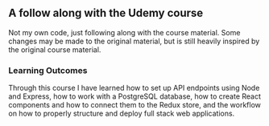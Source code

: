 ## A follow along with the Udemy course

Not my own code, just following along with the course material. Some changes may be made to the original material, but is still heavily inspired by the original course material.

### Learning Outcomes

Through this course I have learned how to set up API endpoints using Node and Express, how to work with a PostgreSQL database, how to create React components and how to connect them to the Redux store, and the workflow on how to properly structure and deploy full stack web applications.
